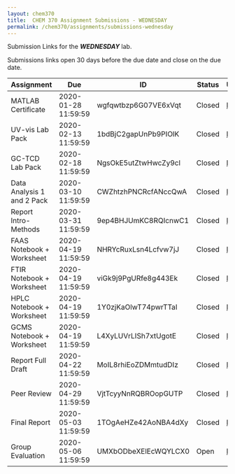 ```yaml
---
layout: chem370
title:  CHEM 370 Assignment Submissions - WEDNESDAY
permalink: /chem370/assignments/submissions-wednesday
---
```


Submission Links for the ***WEDNESDAY*** lab.

Submissions links open 30 days before the due date and close on the due date.

| Assignment | Due | ID | Status | URL |
| ----- | ----- | ----- | ----- | ----- |
|MATLAB Certificate|2020-01-28 11:59:59|wgfqwtbzp6G07VE6xVqt|Closed|[link](https://www.dropbox.com/request/wgfqwtbzp6G07VE6xVqt)|
|UV-vis Lab Pack|2020-02-13 11:59:59|1bdBjC2gapUnPb9PIOlK|Closed|[link](https://www.dropbox.com/request/1bdBjC2gapUnPb9PIOlK)|
|GC-TCD Lab Pack|2020-02-18 11:59:59|NgsOkE5utZtwHwcZy9cl|Closed|[link](https://www.dropbox.com/request/NgsOkE5utZtwHwcZy9cl)|
|Data Analysis 1 and 2 Pack|2020-03-10 11:59:59|CWZhtzhPNCRcfANccQwA|Closed|[link](https://www.dropbox.com/request/CWZhtzhPNCRcfANccQwA)|
|Report Intro-Methods|2020-03-31 11:59:59|9ep4BHJUmKC8RQIcnwC1|Closed|[link](https://www.dropbox.com/request/9ep4BHJUmKC8RQIcnwC1)|
|FAAS Notebook + Worksheet|2020-04-19 11:59:59|NHRYcRuxLsn4Lcfvw7jJ|Closed|[link](https://www.dropbox.com/request/NHRYcRuxLsn4Lcfvw7jJ)|
|FTIR Notebook + Worksheet|2020-04-19 11:59:59|viGk9j9PgURfe8g443Ek|Closed|[link](https://www.dropbox.com/request/viGk9j9PgURfe8g443Ek)|
|HPLC Notebook + Worksheet|2020-04-19 11:59:59|1Y0zjKaOlwT74pwrTTaI|Closed|[link](https://www.dropbox.com/request/1Y0zjKaOlwT74pwrTTaI)|
|GCMS Notebook + Worksheet|2020-04-19 11:59:59|L4XyLUVrLISh7xtUgotE|Closed|[link](https://www.dropbox.com/request/L4XyLUVrLISh7xtUgotE)|
|Report Full Draft|2020-04-22 11:59:59|MoIL8rhiEoZDMmtudDIz|Closed|[link](https://www.dropbox.com/request/MoIL8rhiEoZDMmtudDIz)|
|Peer Review|2020-04-29 11:59:59|VjtTcyyNnRQBROopGUTP|Closed|[link](https://www.dropbox.com/request/VjtTcyyNnRQBROopGUTP)|
|Final Report|2020-05-03 11:59:59|1TOgAeHZe42AoNBA4dXy|Closed|[link](https://www.dropbox.com/request/1TOgAeHZe42AoNBA4dXy)|
|Group Evaluation|2020-05-06 11:59:59|UMXbODbeXElEcWQYLCX0|Open|[link](https://www.dropbox.com/request/UMXbODbeXElEcWQYLCX0)|
